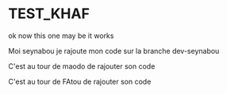 # TEST_KHAF

ok now this one may be it works

Moi seynabou je rajoute mon code sur la branche dev-seynabou

C'est au tour de maodo de rajouter son code

C'est au tour de FAtou de rajouter son code 